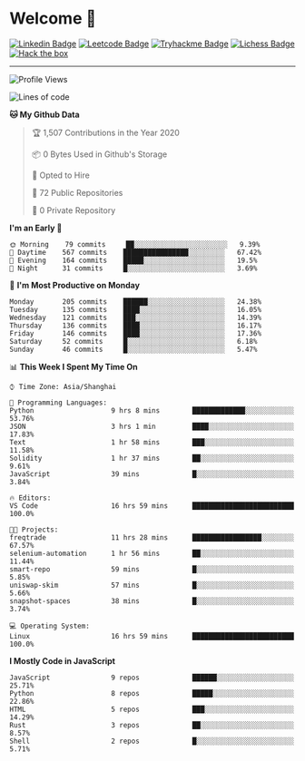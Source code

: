 # Welcome 👋

[![Linkedin Badge](https://img.shields.io/badge/-PedroTorres-blue?style=flat-square&logo=Linkedin&logoColor=white&link=https://www.linkedin.com/in/PedroTorres/)](https://www.linkedin.com/in/pedro-torres-cruz/)
[![Leetcode Badge](https://img.shields.io/badge/profile-leetcode-green)](https://leetcode.com/corfucinas/)
[![Tryhackme Badge](https://img.shields.io/badge/profile-tryhackme-blue)](https://tryhackme.com/p/Corfucinas/)
[![Lichess Badge](https://img.shields.io/badge/challenge_me-lichess-yellow)](https://lichess.org/@/Corfucinas)
[![Hack the box](https://img.shields.io/badge/hack_the_box-profile-red)](https://www.hackthebox.eu/profile/375826)

---

<!--START_SECTION:waka-->
![Profile Views](http://img.shields.io/badge/Profile%20Views-0-blue)

![Lines of code](https://img.shields.io/badge/From%20Hello%20World%20I%27ve%20Written-20.5%20million%20lines%20of%20code-blue)

**🐱 My Github Data** 

> 🏆 1,507 Contributions in the Year 2020
 > 
> 📦 0 Bytes Used in Github's Storage 
 > 
> 💼 Opted to Hire
 > 
> 📜 72 Public Repositories
 > 
> 🔑 0 Private Repository 
 > 
**I'm an Early 🐤** 

```text
🌞 Morning    79 commits     ██░░░░░░░░░░░░░░░░░░░░░░░   9.39% 
🌆 Daytime    567 commits    ████████████████░░░░░░░░░   67.42% 
🌃 Evening    164 commits    █████░░░░░░░░░░░░░░░░░░░░   19.5% 
🌙 Night      31 commits     █░░░░░░░░░░░░░░░░░░░░░░░░   3.69%

```
📅 **I'm Most Productive on Monday** 

```text
Monday       205 commits    ██████░░░░░░░░░░░░░░░░░░░   24.38% 
Tuesday      135 commits    ████░░░░░░░░░░░░░░░░░░░░░   16.05% 
Wednesday    121 commits    ███░░░░░░░░░░░░░░░░░░░░░░   14.39% 
Thursday     136 commits    ████░░░░░░░░░░░░░░░░░░░░░   16.17% 
Friday       146 commits    ████░░░░░░░░░░░░░░░░░░░░░   17.36% 
Saturday     52 commits     █░░░░░░░░░░░░░░░░░░░░░░░░   6.18% 
Sunday       46 commits     █░░░░░░░░░░░░░░░░░░░░░░░░   5.47%

```


📊 **This Week I Spent My Time On** 

```text
⌚︎ Time Zone: Asia/Shanghai

💬 Programming Languages: 
Python                   9 hrs 8 mins        █████████████░░░░░░░░░░░░   53.76% 
JSON                     3 hrs 1 min         ████░░░░░░░░░░░░░░░░░░░░░   17.83% 
Text                     1 hr 58 mins        ███░░░░░░░░░░░░░░░░░░░░░░   11.58% 
Solidity                 1 hr 37 mins        ██░░░░░░░░░░░░░░░░░░░░░░░   9.61% 
JavaScript               39 mins             █░░░░░░░░░░░░░░░░░░░░░░░░   3.84%

🔥 Editors: 
VS Code                  16 hrs 59 mins      █████████████████████████   100.0%

🐱‍💻 Projects: 
freqtrade                11 hrs 28 mins      █████████████████░░░░░░░░   67.57% 
selenium-automation      1 hr 56 mins        ██░░░░░░░░░░░░░░░░░░░░░░░   11.44% 
smart-repo               59 mins             █░░░░░░░░░░░░░░░░░░░░░░░░   5.85% 
uniswap-skim             57 mins             █░░░░░░░░░░░░░░░░░░░░░░░░   5.66% 
snapshot-spaces          38 mins             █░░░░░░░░░░░░░░░░░░░░░░░░   3.74%

💻 Operating System: 
Linux                    16 hrs 59 mins      █████████████████████████   100.0%

```

**I Mostly Code in JavaScript** 

```text
JavaScript               9 repos             ██████░░░░░░░░░░░░░░░░░░░   25.71% 
Python                   8 repos             █████░░░░░░░░░░░░░░░░░░░░   22.86% 
HTML                     5 repos             ███░░░░░░░░░░░░░░░░░░░░░░   14.29% 
Rust                     3 repos             ██░░░░░░░░░░░░░░░░░░░░░░░   8.57% 
Shell                    2 repos             █░░░░░░░░░░░░░░░░░░░░░░░░   5.71%

```



<!--END_SECTION:waka-->
